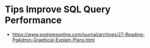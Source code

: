 # Tips Improve SQL Query Performance

- https://www.postgresonline.com/journal/archives/27-Reading-PgAdmin-Graphical-Explain-Plans.html